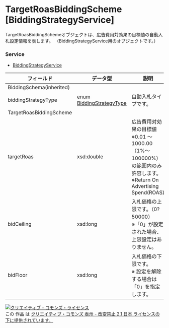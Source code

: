 # TargetRoasBiddingScheme [BiddingStrategyService]
TargetRoasBiddingSchemeオブジェクトは、広告費用対効果の目標値の自動入札設定情報を表します。
（BiddingStrategyService用のオブジェクトです。）
### Service
+ [BiddingStrategyService](../services/BiddingStrategyService.md)

| フィールド | データ型 | 説明 | ADD | SET | REMOVE | 
|---|---|---|---|---|---|
| BiddingSchema(inherited)||||||
| biddingStrategyType| enum <a href="../data/BiddingStrategyType.md">BiddingStrategyType</a>| 自動入札タイプです。| Req| Req<br>                        (notupdatable)| ─ |
| TargetRoasBiddingScheme||||||
| targetRoas| xsd:double| 広告費用対効果の目標値<br>※0.01 〜1000.00（1%〜100000%）の範囲内のみ許容します。<br>※Return On Advertising Spend(ROAS)| Req| Opt<br>                        (updatable)| ─ |
| bidCeiling| xsd:long| 入札価格の上限です。（0?50000）<br>※「0」が設定された場合、上限設定はありません。| Opt| Opt<br>                        (updatable)| ─ |
| bidFloor| xsd:long| 入札価格の下限です。<br>※ 設定を解除する場合は「0」を指定します。| Opt| Opt<br>                        (updatable)| ─ |
<a rel="license" href="http://creativecommons.org/licenses/by-nd/2.1/jp/"><img alt="クリエイティブ・コモンズ・ライセンス" style="border-width:0" src="https://i.creativecommons.org/l/by-nd/2.1/jp/88x31.png" /></a><br />この 作品 は <a rel="license" href="http://creativecommons.org/licenses/by-nd/2.1/jp/">クリエイティブ・コモンズ 表示 - 改変禁止 2.1 日本 ライセンスの下に提供されています。</a>
